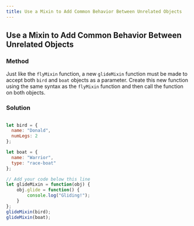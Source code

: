 ```yaml
---
title: Use a Mixin to Add Common Behavior Between Unrelated Objects
---
```

## Use a Mixin to Add Common Behavior Between Unrelated Objects

### Method

Just like the `flyMixin` function, a new `glideMixin` function must be made to accept both `bird` and `boat` objects as a parameter. Create this new function using the same syntax as the `flyMixin` function and then call the function on both objects. 

### Solution

```javascript

let bird = {
  name: "Donald",
  numLegs: 2
};

let boat = {
  name: "Warrior",
  type: "race-boat"
};

// Add your code below this line
let glideMixin = function(obj) {
    obj.glide = function() {
        console.log("Gliding!");
    }
};
glideMixin(bird);
glideMixin(boat);


```
